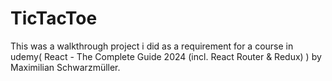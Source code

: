 # TicTacToe
This was a walkthrough project i did as a requirement for a course in udemy(
React - The Complete Guide 2024 (incl. React Router & Redux)
) by Maximilian Schwarzmüller.
